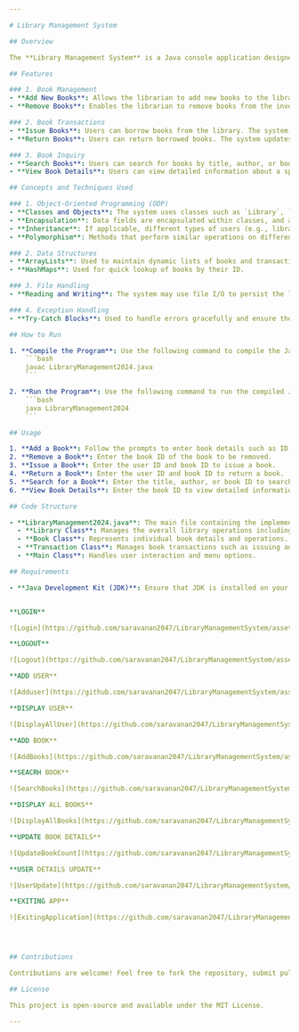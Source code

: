 ```yaml
---

# Library Management System

## Overview

The **Library Management System** is a Java console application designed to manage basic library operations. This program allows users to manage books, perform book transactions, and view book details. The system is designed to help librarians and users efficiently handle library resources and operations.

## Features

### 1. Book Management
- **Add New Books**: Allows the librarian to add new books to the library's inventory. Details such as book ID, title, author, and quantity are required.
- **Remove Books**: Enables the librarian to remove books from the inventory by specifying the book ID.

### 2. Book Transactions
- **Issue Books**: Users can borrow books from the library. The system tracks the issued books and the user details.
- **Return Books**: Users can return borrowed books. The system updates the inventory and transaction records accordingly.

### 3. Book Inquiry
- **Search Books**: Users can search for books by title, author, or book ID.
- **View Book Details**: Users can view detailed information about a specific book, including its availability.

## Concepts and Techniques Used

### 1. Object-Oriented Programming (OOP)
- **Classes and Objects**: The system uses classes such as `Library`, `Book`, and `Transaction` to model the entities in the library.
- **Encapsulation**: Data fields are encapsulated within classes, and access is provided through public methods.
- **Inheritance**: If applicable, different types of users (e.g., librarian and member) can be handled through inheritance.
- **Polymorphism**: Methods that perform similar operations on different types of data can be overridden in subclasses if needed.

### 2. Data Structures
- **ArrayLists**: Used to maintain dynamic lists of books and transactions.
- **HashMaps**: Used for quick lookup of books by their ID.

### 3. File Handling
- **Reading and Writing**: The system may use file I/O to persist the library's inventory and transaction records.

### 4. Exception Handling
- **Try-Catch Blocks**: Used to handle errors gracefully and ensure the system remains robust and user-friendly.

## How to Run

1. **Compile the Program**: Use the following command to compile the Java program:
    ```bash
    javac LibraryManagement2024.java
    ```

2. **Run the Program**: Use the following command to run the compiled Java program:
    ```bash
    java LibraryManagement2024
    ```

## Usage

1. **Add a Book**: Follow the prompts to enter book details such as ID, title, author, and quantity.
2. **Remove a Book**: Enter the book ID of the book to be removed.
3. **Issue a Book**: Enter the user ID and book ID to issue a book.
4. **Return a Book**: Enter the user ID and book ID to return a book.
5. **Search for a Book**: Enter the title, author, or book ID to search for a book.
6. **View Book Details**: Enter the book ID to view detailed information about the book.

## Code Structure

- **LibraryManagement2024.java**: The main file containing the implementation of the library operations.
  - **Library Class**: Manages the overall library operations including adding, removing, and searching for books.
  - **Book Class**: Represents individual book details and operations.
  - **Transaction Class**: Manages book transactions such as issuing and returning books.
  - **Main Class**: Handles user interaction and menu options.

## Requirements

- **Java Development Kit (JDK)**: Ensure that JDK is installed on your system to compile and run the program.


**LOGIN**

![Login](https://github.com/saravanan2047/LibraryManagementSystem/assets/95707512/29965382-b77f-4e65-9510-9e0474da6807)

**LOGOUT**

![Logout](https://github.com/saravanan2047/LibraryManagementSystem/assets/95707512/51528088-af4a-45b5-abd8-39442fbe15ff)

**ADD USER**

![Adduser](https://github.com/saravanan2047/LibraryManagementSystem/assets/95707512/4d6b2f8b-8907-4d7b-b221-7b1fd5553c5a)

**DISPLAY USER**

![DisplayAllUser](https://github.com/saravanan2047/LibraryManagementSystem/assets/95707512/da4c3848-2638-48be-a492-c816e0fabd81)

**ADD BOOK**

![AddBooks](https://github.com/saravanan2047/LibraryManagementSystem/assets/95707512/2b52d45b-70c9-46f0-92e7-4fe6e570098b)

**SEACRH BOOK**

![SearchBooks](https://github.com/saravanan2047/LibraryManagementSystem/assets/95707512/39db7ef8-3594-42ac-ad80-2a2ec2460850)

**DISPLAY ALL BOOKS**

![DisplayAllBooks](https://github.com/saravanan2047/LibraryManagementSystem/assets/95707512/77ea4eee-81ef-43e2-b7b0-23c74bee39c0)

**UPDATE BOOK DETAILS**

![UpdateBookCount](https://github.com/saravanan2047/LibraryManagementSystem/assets/95707512/c7538691-eafa-4862-8949-5c58ded81a67)

**USER DETAILS UPDATE**

![UserUpdate](https://github.com/saravanan2047/LibraryManagementSystem/assets/95707512/9f0dfcd7-6e48-4d99-9872-e285eed89816)

**EXITING APP**

![ExitingApplication](https://github.com/saravanan2047/LibraryManagementSystem/assets/95707512/df9d49ff-8ca4-4fa5-a9db-be161f661a94)




## Contributions

Contributions are welcome! Feel free to fork the repository, submit pull requests, or open issues to discuss potential changes and improvements.

## License

This project is open-source and available under the MIT License.

---
```

